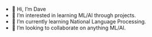 - 👋 Hi, I’m Dave
- 👀 I’m interested in learning ML/AI through projects.
- 🌱 I’m currently learning National Language Processing.
- 💞️ I’m looking to collaborate on anything ML/AI.

<!---
stroudd/stroudd is a ✨ special ✨ repository because its `README.md` (this file) appears on your GitHub profile.
You can click the Preview link to take a look at your changes.
--->
